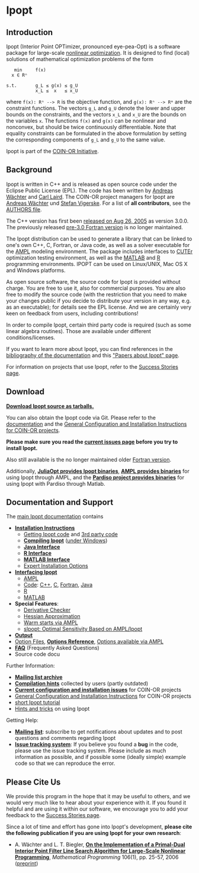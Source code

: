 Ipopt
=====

Introduction
------------

Ipopt (Interior Point OPTimizer, pronounced eye-pea-Opt) is a software package for large-scale [nonlinear optimization](http://wiki.mcs.anl.gov/NEOS/index.php/Nonlinear_Programming_FAQ).
It is designed to find (local) solutions of mathematical optimization problems of the form

```
   min     f(x)
  x ∈ Rⁿ

s.t.       g_L ≤ g(x) ≤ g_U
           x_L ≤  x   ≤ x_U
```
where ```f(x): Rⁿ --> R``` is the objective function, and ```g(x): Rⁿ --> Rᵐ```
are the constraint functions.  The vectors `g_L` and `g_U` denote the lower and upper bounds on the constraints, and the vectors `x_L` and `x_U` are the bounds on the variables `x`.
The functions `f(x)` and `g(x)` can be nonlinear and nonconvex, but should be twice continuously differentiable.
Note that equality constraints can be formulated in the above formulation by setting the corresponding components of `g_L` and `g_U` to the same value.

Ipopt is part of the [COIN-OR Initiative](http://www.coin-or.org).

Background
----------

Ipopt is written in C++ and is released as open source code under the Eclipse Public License (EPL).
The code has been written by [Andreas Wächter](http://www.mccormick.northwestern.edu/directory/profiles/Andreas-Waechter.html) and [Carl Laird](http://allthingsoptimal.com/biography/).
The COIN-OR project managers for Ipopt are [Andreas Wächter](http://users.iems.northwestern.edu/~andreasw) und [Stefan Vigerske](https://www.gams.com/~stefan).
For a list of **all contributors**, see the [AUTHORS file](Ipopt/AUTHORS).

The C++ version has first been [released on Aug 26, 2005](http://list.coin-or.org/pipermail/ipopt/2005-August/000331.html) as version 3.0.0.
The previously released [pre-3.0 Fortran version](http://www.coin-or.org/Ipopt/ipopt-fortran.html) is no longer maintained.


The Ipopt distribution can be used to generate a library that can be linked to one's own C++, C, Fortran, or Java code, as well as a solver executable for the [AMPL](http://www.ampl.com) modeling environment.
The package includes interfaces to [CUTEr](http://cuter.rl.ac.uk/cuter-www/) optimization testing environment, as well as the [MATLAB](http://www.mathworks.com/products/matlab) and [R](http://www.r-project.org/) programming environments.
IPOPT can be used on Linux/UNIX, Mac OS X and Windows platforms.

As open source software, the source code for Ipopt is provided without charge.
You are free to use it, also for commercial purposes.
You are also free to modify the source code (with the restriction that you need to make your changes public if you decide to distribute your version in any way, e.g. as an executable); for details see the EPL license.
And we are certainly very keen on feedback from users, including contributions!

In order to compile Ipopt, certain third party code is required (such as some linear algebra routines).
Those are available under different conditions/licenses.

If you want to learn more about Ipopt, you can find references in the [bibliography of the documentation](http://www.coin-or.org/Ipopt/documentation/node64.html) and this ["Papers about Ipopt" page](https://github.com/coin-or/Ipopt/wiki/IpoptPapers).

For information on projects that use Ipopt, refer to the [Success Stories page](https://github.com/coin-or/Ipopt/wiki/SuccessStories).


Download
--------

**[Download Ipopt source as tarballs.](http://www.coin-or.org/download/source/Ipopt)**

You can also obtain the Ipopt code via Git.
Please refer to the [documentation](http://www.coin-or.org/Ipopt/documentation/) and the [General Configuration and Installation Instructions for COIN-OR projects](https://projects.coin-or.org/CoinHelp/).

**Please make sure you read the [current issues page](https://projects.coin-or.org/CoinHelp/wiki/current-issues) before you try to install Ipopt.**

Also still available is the no longer maintained older [Fortran version](http://www.coin-or.org/Ipopt/ipopt-fortran.html).

Additionally, **[JuliaOpt provides Ipopt binaries](https://github.com/JuliaOpt/IpoptBuilder/releases)**,
**[AMPL provides binaries](http://ampl.com/products/solvers/open-source/#ipopt)** for using Ipopt through AMPL,
and the **[Pardiso project provides binaries](https://pardiso-project.org/index.html#binaries)** for using Ipopt with Pardiso through Matlab.


Documentation and Support
-------------------------

The [main Ipopt documentation](http://www.coin-or.org/Ipopt/documentation/) contains
 * **[Installation Instructions](http://www.coin-or.org/Ipopt/documentation/node10.html)**
   * [Getting Ipopt code](http://www.coin-or.org/Ipopt/documentation/node12.html) and [3rd party code](http://www.coin-or.org/Ipopt/documentation/node13.html)
   * **[Compiling Ipopt](http://www.coin-or.org/Ipopt/documentation/node14.html)** ([under Windows](http://www.coin-or.org/Ipopt/documentation/node15.html))
   * **[Java Interface](http://www.coin-or.org/Ipopt/documentation/node16.html)**
   * **[R Interface](http://www.coin-or.org/Ipopt/documentation/node17.html)**
   * **[MATLAB Interface](http://www.coin-or.org/Ipopt/documentation/node18.html)**
   * [Expert Installation Options](http://www.coin-or.org/Ipopt/documentation/node19.html)
 * **[Interfacing Ipopt](http://www.coin-or.org/Ipopt/documentation/node20.html)**
   * [AMPL](http://www.coin-or.org/Ipopt/documentation/node21.html)
   * [Code](http://www.coin-or.org/Ipopt/documentation/node22.html):
     [C++](http://www.coin-or.org/Ipopt/documentation/node23.html),
     [C](http://www.coin-or.org/Ipopt/documentation/node24.html),
     [Fortran](http://www.coin-or.org/Ipopt/documentation/node25.html),
     [Java](http://www.coin-or.org/Ipopt/documentation/node26.html)
   * [R](http://www.coin-or.org/Ipopt/documentation/node27.html)
   * [MATLAB](http://www.coin-or.org/Ipopt/documentation/node28.html)
 * **Special Features**:
   * [Derivative Checker](http://www.coin-or.org/Ipopt/documentation/node30.html)
   * [Hessian Approximation](http://www.coin-or.org/Ipopt/documentation/node31.html)
   * [Warm starts via AMPL](http://www.coin-or.org/Ipopt/documentation/node32.html)
   * [sIpopt: Optimal Sensitivity Based on AMPL/Ipopt](http://www.coin-or.org/Ipopt/documentation/node33.html)
 * **[Output](http://www.coin-or.org/Ipopt/documentation/node36.html)**
 * [Option Files](http://www.coin-or.org/Ipopt/documentation/node35.html),
   **[Options Reference](http://www.coin-or.org/Ipopt/documentation/node40.html)**, [Options available via AMPL](http://www.coin-or.org/Ipopt/documentation/node63.html)
 * **[FAQ](https://projects.coin-or.org/Ipopt/wiki/FAQ)** (Frequently Asked Questions)
 * Source code docu

Further Information:
 * **[Mailing list archive](http://list.coin-or.org/pipermail/ipopt/)**
 * **[Compilation hints](https://github.com/coin-or/Ipopt/wiki/CompilationHints)** collected by users (partly outdated)
 * **[Current configuration and installation issues](https://projects.coin-or.org/CoinHelp/wiki/current-issues)** for COIN-OR projects
 * [General Configuration and Installation Instructions](https://projects.coin-or.org/CoinHelp/) for COIN-OR projects
 * [short Ipopt tutorial](http://drops.dagstuhl.de/volltexte/2009/2089/pdf/09061.WaechterAndreas.Paper.2089.pdf)
 * [Hints and tricks](https://github.com/coin-or/Ipopt/wiki/HintsAndTricks) on using Ipopt

Getting Help:
 * **[Mailing list](http://list.coin-or.org/mailman/listinfo/ipopt)**: subscribe to get notifications about updates and to post questions and comments regarding Ipopt
 * **[Issue tracking system](https://github.com/coin-or/Ipopt/issues/)**: If you believe you found a **bug** in the code, please use the issue tracking system.
   Please include as much information as possible, and if possible some (ideally simple) example code so that we can reproduce the error.

Please Cite Us
--------------

We provide this program in the hope that it may be useful to others, and we would very much like to hear about your experience with it.
If you found it helpful and are using it within our software, we encourage you to add your feedback to the [Success Stories page](https://github.com/coin-or/Ipopt/wiki/SuccessStories).

Since a lot of time and effort has gone into Ipopt's development, **please cite the following publication if you are using Ipopt for your own research**:

* A. Wächter and L. T. Biegler, **[On the Implementation of a Primal-Dual Interior Point Filter Line Search Algorithm for Large-Scale Nonlinear Programming](http://dx.doi.org/10.1007/s10107-004-0559-y)**, _Mathematical Programming_ 106(1), pp. 25-57, 2006
  ([preprint](http://www.optimization-online.org/DB_HTML/2004/03/836.html))
